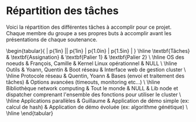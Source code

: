 Répartition des tâches
======================

Voici la répartition des différentes tâches à accomplir pour ce projet. Chaque
membre du groupe a ses propres buts à accomplir avant les présentations de
chaque soutenance.

\begin{tabular}{ | p{1in} || p{1in} | p{1.0in} | p{1.5in} | }
\hline
\textbf{Tâches} & \textbf{Assignation} & \textbf{Palier 1} & \textbf{Palier 2} \\ \hline
OS des noeuds & François, Camille & Kernel Linux opérationnel & NULL \\ \hline
Outils & Yoann, Quentin & Boot réseau & Interface web de gestion cluster \\ \hline
Protocole réseau & Quentin, Yoann & Bases (envoi et traitement des tâches) & Options avancées (timeouts, monitoring etc...) \\ \hline
Bibliothèque network computing & Tout le monde & NULL & Lib node et dispatcher
comprenant l'ensemble des fonctions pour utiliser le cluster \\ \hline
Applications parallèles & Guillaume & Application de démo simple (ex: calcul de
hash) & Application de démo évoluée (ex: algorithme génétique) \\
\hline
\end{tabular}
